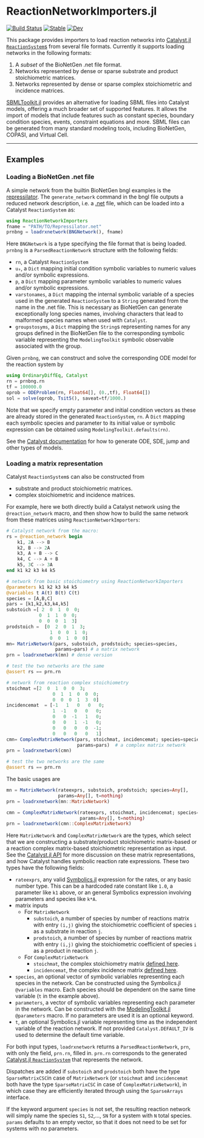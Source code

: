 # ReactionNetworkImporters.jl

[![Build Status](https://travis-ci.org/SciML/ReactionNetworkImporters.jl.svg?branch=master)](https://travis-ci.org/SciML/ReactionNetworkImporters.jl)
[![Stable](https://img.shields.io/badge/docs-stable-blue.svg)](https://sciml.github.io/ReactionNetworkImporters.jl/stable/)
[![Dev](https://img.shields.io/badge/docs-dev-blue.svg)](https://sciml.github.io/ReactionNetworkImporters.jl/dev/)


This package provides importers to load reaction networks into
[Catalyst.jl](https://github.com/SciML/Catalyst.jl)
[`ReactionSystem`s](https://catalyst.sciml.ai/dev/api/catalyst_api/#ModelingToolkit.ReactionSystem)
from several file formats. Currently it supports loading networks in the
following formats:
1. A *subset* of the BioNetGen .net file format.
2. Networks represented by dense or sparse substrate and product stoichiometric
   matrices.
3. Networks represented by dense or sparse complex stoichiometric and incidence matrices.

[SBMLToolkit.jl](https://github.com/SciML/SBMLToolkit.jl) provides an
alternative for loading SBML files into Catalyst models, offering a much broader
set of supported features. It allows the import of models that include features
such as constant species, boundary condition species, events, constraint
equations and more. SBML files can be generated from many standard modeling
tools, including BioNetGen, COPASI, and Virtual Cell.

----
## Examples

### Loading a BioNetGen .net file
A simple network from the builtin BioNetGen bngl examples is the
[repressilator](data/repressilator/Repressilator.bngl). The `generate_network`
command in the bngl file outputs a reduced network description, i.e. a
[.net](data/repressilator/Repressilator.net) file, which can be loaded into a
Catalyst `ReactionSystem` as:
```julia
using ReactionNetworkImporters
fname = "PATH/TO/Repressilator.net"
prnbng = loadrxnetwork(BNGNetwork(), fname)
```
Here `BNGNetwork` is a type specifying the file format that is being loaded.
`prnbng` is a `ParsedReactionNetwork` structure with the following fields:
- `rn`, a Catalyst `ReactionSystem`
- `u₀`, a `Dict` mapping initial condition symbolic variables to numeric values
  and/or symbolic expressions.
- `p`, a `Dict` mapping parameter symbolic variables to numeric values and/or
  symbolic expressions.
- `varstonames`, a `Dict` mapping the internal symbolic variable of a species
  used in the generated `ReactionSystem` to a `String` generated from the name
  in the .net file. This is necessary as BioNetGen can generate exceptionally
  long species names, involving characters that lead to malformed species names
  when used with `Catalyst`.
- `groupstosyms`, a `Dict` mapping the `String`s representing names for any
  groups defined in the BioNetGen file to the corresponding symbolic variable
  representing the `ModelingToolkit` symbolic observable associated with the
  group.

Given `prnbng`, we can construct and solve the corresponding ODE model for the
reaction system by
```julia
using OrdinaryDiffEq, Catalyst
rn = prnbng.rn
tf = 100000.0
oprob = ODEProblem(rn, Float64[], (0.,tf), Float64[])
sol = solve(oprob, Tsit5(), saveat=tf/1000.)
```
Note that we specify empty parameter and initial condition vectors as these are
already stored in the generated `ReactionSystem`, `rn`. A `Dict` mapping each
symbolic species and parameter to its initial value or symbolic expression can
be obtained using `ModelingToolkit.defaults(rn)`.

See the [Catalyst documentation](https://catalyst.sciml.ai/dev/) for how to
generate ODE, SDE, jump and other types of models.

### Loading a matrix representation
Catalyst `ReactionSystem`s can also be constructed from
- substrate and product stoichiometric matrices.
- complex stoichiometric and incidence matrices.

For example, here we both directly build a Catalyst
network using the `@reaction_network` macro, and then show how to build the same
network from these matrices using `ReactionNetworkImporters`:
```julia
# Catalyst network from the macro:
rs = @reaction_network begin
    k1, 2A --> B
    k2, B --> 2A
    k3, A + B --> C
    k4, C --> A + B
    k5, 3C --> 3A
end k1 k2 k3 k4 k5

# network from basic stoichiometry using ReactionNetworkImporters
@parameters k1 k2 k3 k4 k5
@variables t A(t) B(t) C(t)
species = [A,B,C]
pars = [k1,k2,k3,k4,k5]
substoich =[ 2  0  1  0  0;
            0  1  1  0  0;
            0  0  0  1  3]
prodstoich =  [0  2  0  1  3;
                1  0  0  1  0;
                0  0  1  0  0]
mn= MatrixNetwork(pars, substoich, prodstoich; species=species,
                  params=pars) # a matrix network
prn = loadrxnetwork(mn) # dense version

# test the two networks are the same
@assert rs == prn.rn

# network from reaction complex stoichiometry
stoichmat =[2  0  1  0  0  3;
                 0  1  1  0  0  0;
                 0  0  0  1  3  0]
incidencemat  = [-1   1   0   0   0;
                 1  -1   0   0   0;
                 0   0  -1   1   0;
                 0   0   1  -1   0;
                 0   0   0   0  -1;
                 0   0   0   0   1]
cmn= ComplexMatrixNetwork(pars, stoichmat, incidencemat; species=species,
                          params=pars)  # a complex matrix network
prn = loadrxnetwork(cmn)

# test the two networks are the same
@assert rs == prn.rn
```

The basic usages are
```julia
mn = MatrixNetwork(rateexprs, substoich, prodstoich; species=Any[],
                   params=Any[], t=nothing)
prn = loadrxnetwork(mn::MatrixNetwork)

cmn = ComplexMatrixNetwork(rateexprs, stoichmat, incidencemat; species=Any[],
                           params=Any[], t=nothing)
prn = loadrxnetwork(cmn::ComplexMatrixNetwork)
```
Here `MatrixNetwork` and `ComplexMatrixNetwork` are the types, which select that
we are constructing a substrate/product stoichiometric matrix-based or a
reaction complex matrix-based stoichiometric representation as input. See the
[Catalyst.jl API](https://catalyst.sciml.ai/dev/api/catalyst_api/) for more
discussion on these matrix representations, and how Catalyst handles symbolic
reaction rate expressions. These two types have the following fields:
- `rateexprs`, any valid
  [Symbolics.jl](https://github.com/JuliaSymbolics/Symbolics.jl) expression for
  the rates, or any basic number type. This can be a hardcoded rate constant
  like `1.0`, a parameter like `k1` above, or an general Symbolics expression
  involving parameters and species like `k*A`.
- matrix inputs
  - For `MatrixNetwork`
    - `substoich`, a number of species by number of reactions matrix with entry
      `(i,j)` giving the stoichiometric coefficient of species `i` as a
      substrate in reaction `j`.
    - `prodstoich`, a number of species by number of reactions matrix with entry
      `(i,j)` giving the stoichiometric coefficient of species `i` as a product
      in reaction `j`.
  - For `ComplexMatrixNetwork`
    - `stoichmat`, the complex stoichiometry matrix [defined
      here](https://catalyst.sciml.ai/dev/api/catalyst_api/#Catalyst.complexstoichmat).
    - `incidencemat`, the complex incidence matrix [defined
      here](https://catalyst.sciml.ai/dev/api/catalyst_api/#Catalyst.reactioncomplexes).
- `species`, an optional vector of symbolic variables representing each species
  in the network. Can be constructed using the Symbolics.jl `@variables` macro.
  Each species should be dependent on the same time variable (`t` in the example
  above).
- `parameters`, a vector of symbolic variables representing each parameter in
  the network. Can be constructed with the
  [ModelingToolkit.jl](https://github.com/SciML/ModelingToolkit.jl)
  `@parameters` macro. If no parameters are used it is an optional keyword.
- `t`, an optional Symbolics.jl variable representing time as the independent
  variable of the reaction network. If not provided `Catalyst.DEFAULT_IV` is
  used to determine the default time variable.

For both input types, `loadrxnetwork` returns a `ParsedReactionNetwork`, `prn`,
with only the field, `prn.rn`, filled in. `prn.rn` corresponds to the generated
[Catalyst.jl
`ReactionSystem`](https://catalyst.sciml.ai/dev/api/catalyst_api/#Catalyst.ReactionSystem)
that represents the network.

Dispatches are added if `substoich` and `prodstoich` both have the type
`SparseMatrixCSC`in case of `MatrixNetwork` (or `stoichmat` and `incidencemat`
both have the type `SparseMatrixCSC` in case of `ComplexMatrixNetwork`), in
which case they are efficiently iterated through using the `SparseArrays`
interface.

If the keyword argument `species` is not set, the resulting reaction network
will simply name the species `S1`, `S2`,..., `SN` for a system with `N` total
species. `params` defaults to an empty vector, so that it does not need to be
set for systems with no parameters.

<!-- ### Loading a RSSA format network file
As the licensing is unclear we can not redistribute any example RSSA formatted networks. They can be downloaded from the model collection link listed above. Assuming you've saved both a reaction network file and corresponding initial condition file, they can be loaded as
```julia
initialconditionf = "PATH/TO/FILE"
networkf = "PATH/TO/FILE"
rssarn = loadrxnetwork(RSSANetwork(), "RSSARxSys", initialconditionf, networkf)
```
Here `RSSANetwork` specifies the type of the file to parse, and `RSSARxSys` gives the type of the generated `reaction_network`. `rssarn` is again a `ParsedReactionNetwork`, but only the `rn` and `u₀` fields will now be relevant (the remaining fields will be set to `nothing`). -->
